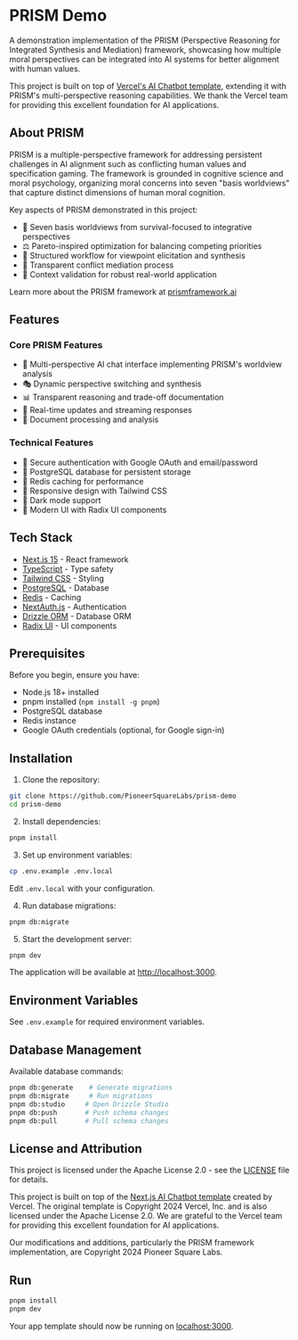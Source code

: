 # PRISM Demo

A demonstration implementation of the PRISM (Perspective Reasoning for Integrated Synthesis and Mediation) framework, showcasing how multiple moral perspectives can be integrated into AI systems for better alignment with human values.

This project is built on top of [Vercel's AI Chatbot template](https://vercel.com/templates/next.js/nextjs-ai-chatbot), extending it with PRISM's multi-perspective reasoning capabilities. We thank the Vercel team for providing this excellent foundation for AI applications.

## About PRISM

PRISM is a multiple-perspective framework for addressing persistent challenges in AI alignment such as conflicting human values and specification gaming. The framework is grounded in cognitive science and moral psychology, organizing moral concerns into seven "basis worldviews" that capture distinct dimensions of human moral cognition.

Key aspects of PRISM demonstrated in this project:
- 🧠 Seven basis worldviews from survival-focused to integrative perspectives
- ⚖️ Pareto-inspired optimization for balancing competing priorities
- 🔄 Structured workflow for viewpoint elicitation and synthesis
- 🤝 Transparent conflict mediation process
- 🎯 Context validation for robust real-world application

Learn more about the PRISM framework at [prismframework.ai](https://prismframework.ai)

## Features

### Core PRISM Features
- 🤖 Multi-perspective AI chat interface implementing PRISM's worldview analysis
- 🎭 Dynamic perspective switching and synthesis
- 📊 Transparent reasoning and trade-off documentation
- 🔄 Real-time updates and streaming responses
- 📄 Document processing and analysis

### Technical Features
- 🔐 Secure authentication with Google OAuth and email/password
- 💾 PostgreSQL database for persistent storage
- 🚀 Redis caching for performance
- 📱 Responsive design with Tailwind CSS
- 🌙 Dark mode support
- 🎨 Modern UI with Radix UI components

## Tech Stack

- [Next.js 15](https://nextjs.org/) - React framework
- [TypeScript](https://www.typescriptlang.org/) - Type safety
- [Tailwind CSS](https://tailwindcss.com/) - Styling
- [PostgreSQL](https://www.postgresql.org/) - Database
- [Redis](https://redis.io/) - Caching
- [NextAuth.js](https://next-auth.js.org/) - Authentication
- [Drizzle ORM](https://orm.drizzle.team/) - Database ORM
- [Radix UI](https://www.radix-ui.com/) - UI components

## Prerequisites

Before you begin, ensure you have:
- Node.js 18+ installed
- pnpm installed (`npm install -g pnpm`)
- PostgreSQL database
- Redis instance
- Google OAuth credentials (optional, for Google sign-in)

## Installation

1. Clone the repository:
```bash
git clone https://github.com/PioneerSquareLabs/prism-demo
cd prism-demo
```

2. Install dependencies:
```bash
pnpm install
```

3. Set up environment variables:
```bash
cp .env.example .env.local
```
Edit `.env.local` with your configuration.

4. Run database migrations:
```bash
pnpm db:migrate
```

5. Start the development server:
```bash
pnpm dev
```

The application will be available at [http://localhost:3000](http://localhost:3000).

## Environment Variables

See `.env.example` for required environment variables.

## Database Management

Available database commands:
```bash
pnpm db:generate    # Generate migrations
pnpm db:migrate     # Run migrations
pnpm db:studio     # Open Drizzle Studio
pnpm db:push       # Push schema changes
pnpm db:pull       # Pull schema changes
```

## License and Attribution

This project is licensed under the Apache License 2.0 - see the [LICENSE](LICENSE) file for details.

This project is built on top of the [Next.js AI Chatbot template](https://vercel.com/templates/next.js/nextjs-ai-chatbot) created by Vercel. The original template is Copyright 2024 Vercel, Inc. and is also licensed under the Apache License 2.0. We are grateful to the Vercel team for providing this excellent foundation for AI applications.

Our modifications and additions, particularly the PRISM framework implementation, are Copyright 2024 Pioneer Square Labs.

## Run

```bash
pnpm install
pnpm dev
```

Your app template should now be running on [localhost:3000](http://localhost:3000/).
